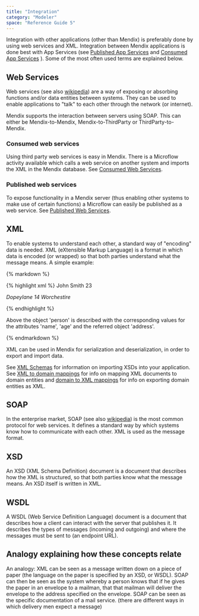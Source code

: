```yaml
---
title: "Integration"
category: "Modeler"
space: "Reference Guide 5"
---
```



Integration with other applications (other than Mendix) is preferably done by using web services and XML. Integration between Mendix applications is done best with App Services (see [Published App Services](Published+App+Services) and [Consumed App Services](Consumed+App+Services) ). Some of the most often used terms are explained below.

## Web Services

Web services (see also [wikipedia](http://en.wikipedia.org/wiki/Web_service)) are a way of exposing or absorbing functions and/or data entities between systems. They can be used to enable applications to "talk" to each other through the network (or internet).

Mendix supports the interaction between servers using SOAP. This can either be Mendix-to-Mendix, Mendix-to-ThirdParty or ThirdParty-to-Mendix.

### Consumed web services

Using third party web services is easy in Mendix. There is a Microflow activity available which calls a web service on another system and imports the XML in the Mendix database. See [Consumed Web Services](Consumed+Web+Services).

### Published web services

To expose functionality in a Mendix server (thus enabling other systems to make use of certain functions) a Microflow can easily be published as a web service. See [Published Web Services](Published+Web+Services).

## XML

To enable systems to understand each other, a standard way of "encoding" data is needed. XML (eXtensible Markup Language) is a format in which data is encoded (or wrapped) so that both parties understand what the message means. A simple example:

<div class="alert alert-info">{% markdown %}

{% highlight xml %}
<person>
	<name>John Smith</name>
	<age>23</age>
	<address>
		<street>Dopeylane 14</street>
		<city>Worchestire</city>
	</address>
</person>

{% endhighlight %}

Above the object 'person' is described with the corresponding values for the attributes 'name', 'age' and the referred object 'address'.

{% endmarkdown %}</div>

XML can be used in Mendix for serialization and deserialization, in order to export and import data.

See [XML Schemas](XML+Schemas) for information on importing XSDs into your application.
See [XML to domain mappings](XML+to+Domain+Mappings) for info on mapping XML documents to domain entities and [domain to XML mappings](Domain+to+XML+Mappings) for info on exporting domain entities as XML.

## SOAP

In the enterprise market, SOAP (see also [wikipedia](http://en.wikipedia.org/wiki/SOAP_(protocol))) is the most common protocol for web services. It defines a standard way by which systems know how to communicate with each other. XML is used as the message format.

## XSD

An XSD (XML Schema Definition) document is a document that describes how the XML is structured, so that both parties know what the message means. An XSD itself is written in XML.

## WSDL

A WSDL (Web Service Definition Language) document is a document that describes how a client can interact with the server that publishes it. It describes the types of messages (incoming and outgoing) and where the messages must be sent to (an endpoint URL).

## Analogy explaining how these concepts relate

An analogy: XML can be seen as a message written down on a piece of paper (the language on the paper is specified by an XSD, or WSDL). SOAP can then be seen as the system whereby a person knows that if he gives the paper in an envelope to a mailman, that that mailman will deliver the envelope to the address specified on the envelope. SOAP can be seen as the specific documentation of a mail service. (there are different ways in which delivery men expect a message)
